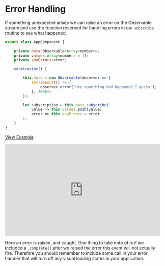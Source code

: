 # Error Handling

If something unexpected arises we can raise an error on the Observable stream and use the function reserved for handling errors in our `subscribe` routine to see what happened.

```js
export class AppComponent {
	
	private data:Observable<Array<number>>;
	private values:Array<number> = [];
	private anyErrors:error;

	constructor() {

		this.data = new Observable(observer => {
			setTimeout(() => {
				observer.error('Hey something bad happened I guess');
			}, 2000);
		});

		let subscription = this.data.subscribe(
			value => this.values.push(value),
			error => this.anyErrors = error
		);
	}
}
```
[View Example](http://plnkr.co/edit/KfdkdQFigTvV6sN4szaf)

<iframe style="width: 100%; height: 300px" src="http://embed.plnkr.co/KfdkdQFigTvV6sN4szaf" frameborder="0" allowfullscren="allowfullscren"></iframe>

Here an error is raised, and caught. One thing to take note of is if we included a `.complete()` after we raised the error this event will not actually fire. Therefore you should remember to include some call in your error handler that will turn off any visual loading states in your application. 

